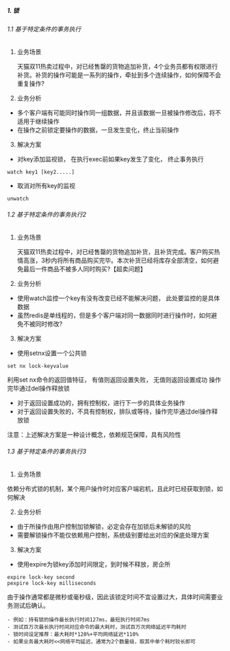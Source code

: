 ##### 1. 锁

###### 1.1 基于特定条件的事务执行

1. 业务场景

	天猫双11热卖过程中，对已经售罄的货物追加补货，4个业务员都有权限进行补货。补货的操作可能是一系列的操作，牵扯到多个连续操作，如何保障不会重复操作?

2. 业务分析

- 多个客户端有可能同时操作同一组数据，并且该数据一旦被操作修改后，将不适用于继续操作
- 在操作之前锁定要操作的数据，一旦发生变化，终止当前操作
 
3. 解决方案

- 对key添加监视锁， 在执行exec前如果key发生了变化， 终止事务执行

```
watch key1 [key2.....]
```

- 取消对所有key的监视

```
unwatch
```

###### 1.2 基于特定条件的事务执行2

1. 业务场景

	天猫双11热卖过程中，对已经售罄的货物追加补货，且补货完成。客户购买热情高涨，3秒内将所有商品购买完毕。本次补货已经将库存全部清空，如何避免最后一件商品不被多人同时购买?【超卖问题】

2. 业务分析

- 使用watch监控一个key有没有改变已经不能解决问题， 此处要监控的是具体数据
- 虽然redis是单线程的，但是多个客户端对同一数据同时进行操作时，如何避免不被同时修改?

3. 解决方案

- 使用setnx设置一个公共锁

```
set nx lock-keyvalue
```

利用set nx命令的返回值特征， 有值则返回设置失败， 无值则返回设置成功
操作完毕通过del操作释放锁

- 对于返回设置成功的，拥有控制权，进行下一步的具体业务操作
- 对于返回设置失败的，不具有控制权，排队或等待，操作完毕通过del操作释放锁

注意：上述解决方案是一种设计概念，依赖规范保障，具有风险性


###### 1.3 基于特定条件的事务执行3

1. 业务场景

依赖分布式锁的机制，某个用户操作时对应客户端宕机，且此时已经获取到锁，如何解决

2. 业务分析

- 由于所操作由用户控制加锁解锁，必定会存在加锁后未解锁的风险
- 需要解锁操作不能仅依赖用户控制，系统级别要给出对应的保底处理方案

3. 解决方案

- 使用expire为锁key添加时间限定，到时候不释放，房企所

```
expire lock-key second
pexpire lock-key milliseconds
```

由于操作通常都是微秒或毫秒级，因此该锁定时间不宜设置过大，具体时间需要业务测试后确认。
	
	- 例如：持有锁的操作最长执行时间127ms，最短执行时间7ms
	- 测试百万次最长执行时间对应命令的最大耗时，测试百万次网络延迟平均耗时
	- 锁时间设定推荐：最大耗时*120%+平均网络延迟*110%
	- 如果业务最大耗时<<网络平均延迟，通常为2个数量级，取其中单个耗时较长即可
